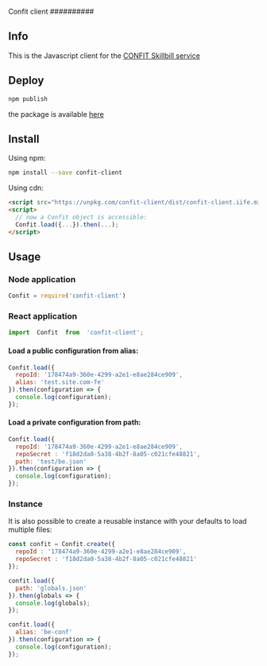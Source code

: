 
Confit client
##########

## Info

This is the Javascript client for the [CONFIT Skillbill service](https://confit.skillbill.net/)

## Deploy

```bash
npm publish
```

the package is available [here](https://www.npmjs.com/package/confit-client)

##  Install

Using npm:

```bash
npm install --save confit-client
```

Using cdn:

```html
<script src="https://unpkg.com/confit-client/dist/confit-client.iife.min.js"></script>
<script>
  // now a Confit object is accessible:
  Confit.load({...}).then(...);
</script>
```
## Usage

### Node application

```js
Confit = require('confit-client')
```

### React application

```js
import  Confit  from  'confit-client';
```

#### Load a public configuration from alias:
```js
Confit.load({
  repoId: '178474a9-360e-4299-a2e1-e8ae284ce909',
  alias: 'test.site.com-fe'
}).then(configuration => {
  console.log(configuration);
});
```
####  Load a private configuration from path:
```js
Confit.load({
  repoId: '178474a9-360e-4299-a2e1-e8ae284ce909',
  repoSecret : 'f18d2da0-5a38-4b2f-8a05-c021cfe48821',
  path: 'test/be.json'
}).then(configuration => {
  console.log(configuration);
});
```
### Instance

It is also possible to create a reusable instance with your defaults to load multiple files:

```js
const confit = Confit.create({
  repoId : '178474a9-360e-4299-a2e1-e8ae284ce909', 
  repoSecret : 'f18d2da0-5a38-4b2f-8a05-c021cfe48821'
});

confit.load({
  path: 'globals.json'
}).then(globals => {
  console.log(globals);
});

confit.load({
  alias: 'be-conf'
}).then(configuration => {
  console.log(configuration);
});
```
